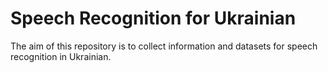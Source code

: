 # Speech Recognition for Ukrainian

The aim of this repository is to collect information and datasets for speech recognition in Ukrainian.
